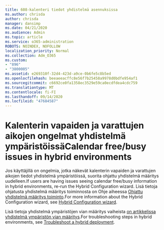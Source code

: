 ```yaml
---
title: 608-kalenteri tiedot yhdistelmä asennuksissa
ms.author: chrisda
author: chrisda
manager: dansimp
ms.date: 04/21/2020
ms.audience: Admin
ms.topic: article
ms.service: o365-administration
ROBOTS: NOINDEX, NOFOLLOW
localization_priority: Normal
ms.collection: Adm_O365
ms.custom:
- "896"
- "3800005"
ms.assetid: e269310f-32d4-423d-a9ce-0b6fe5c8b5ed
ms.openlocfilehash: beeaeeacffc8e56f7b25458a9978d0bdfe954af1
ms.sourcegitcommit: c6692ce0fa1358ec3529e59ca0ecdfdea4cdc759
ms.translationtype: MT
ms.contentlocale: fi-FI
ms.lasthandoff: 09/14/2020
ms.locfileid: "47684587"
---
```

# <a name="calendar-freebusy-issues-in-hybrid-environments"></a><span data-ttu-id="d845b-102">Kalenterin vapaiden ja varattujen aikojen ongelmat yhdistelmä ympäristöissä</span><span class="sxs-lookup"><span data-stu-id="d845b-102">Calendar free/busy issues in hybrid environments</span></span>

<span data-ttu-id="d845b-103">Jos käyttäjillä on ongelmia, jotka näkevät kalenterin vapaiden ja varattujen aikojen tiedot yhdistelmä ympäristöissä, suorita ohjattu yhdistelmä määritys uudelleen.</span><span class="sxs-lookup"><span data-stu-id="d845b-103">If users are having issues seeing calendar free/busy information in hybrid environments, re-run the Hybrid Configuration wizard.</span></span> <span data-ttu-id="d845b-104">Lisä tietoja ohjatusta yhdistelmä määritys toiminnosta on Ohje aiheessa [Ohjattu yhdistelmä määritys toiminto](https://go.microsoft.com/fwlink/p/?linkid=528149).</span><span class="sxs-lookup"><span data-stu-id="d845b-104">For more information about the Hybrid Configuration wizard, see [Hybrid Configuration wizard](https://go.microsoft.com/fwlink/p/?linkid=528149).</span></span>

<span data-ttu-id="d845b-105">Lisä tietoja yhdistelmä ympäristöjen vian määritys vaiheista [on artikkelissa yhdistelmä ympäristön vian määritys](https://technet.microsoft.com/library/jj659053.aspx).</span><span class="sxs-lookup"><span data-stu-id="d845b-105">For troubleshooting steps in hybrid environments, see [Troubleshoot a hybrid deployment](https://technet.microsoft.com/library/jj659053.aspx).</span></span>
